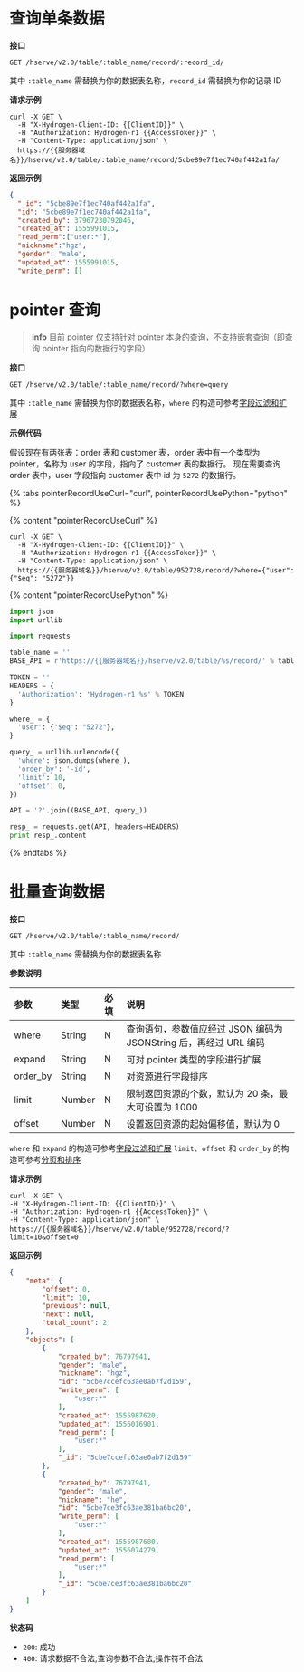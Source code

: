 # 查询单条数据

**接口**

`GET /hserve/v2.0/table/:table_name/record/:record_id/`

其中 `:table_name` 需替换为你的数据表名称，`record_id` 需替换为你的记录 ID

**请求示例**

```shell
curl -X GET \
  -H "X-Hydrogen-Client-ID: {{ClientID}}" \
  -H "Authorization: Hydrogen-r1 {{AccessToken}}" \
  -H "Content-Type: application/json" \
  https://{{服务器域名}}/hserve/v2.0/table/:table_name/record/5cbe89e7f1ec740af442a1fa/
```

**返回示例**
```json
{
  "_id": "5cbe89e7f1ec740af442a1fa",
  "id": "5cbe89e7f1ec740af442a1fa",
  "created_by": 37967230792046,
  "created_at": 1555991015,
  "read_perm":["user:*"],
  "nickname":"hgz",
  "gender": "male",
  "updated_at": 1555991015,
  "write_perm": []
```

# pointer 查询

> **info**
> 目前 pointer 仅支持针对 pointer 本身的查询，不支持嵌套查询（即查询 pointer 指向的数据行的字段）

**接口**

`GET /hserve/v2.0/table/:table_name/record/?where=query`

其中 `:table_name` 需替换为你的数据表名称，`where` 的构造可参考[字段过滤和扩展](./select-and-expand.md)

**示例代码**

假设现在有两张表：order 表和 customer 表，order 表中有一个类型为 pointer，名称为 user 的字段，指向了 customer 表的数据行。
现在需要查询 order 表中，user 字段指向 customer 表中 id 为 `5272` 的数据行。

{% tabs pointerRecordUseCurl="curl", pointerRecordUsePython="python" %}

{% content "pointerRecordUseCurl" %}

```shell
curl -X GET \
  -H "X-Hydrogen-Client-ID: {{ClientID}}" \
  -H "Authorization: Hydrogen-r1 {{AccessToken}}" \
  -H "Content-Type: application/json" \
  https://{{服务器域名}}/hserve/v2.0/table/952728/record/?where={"user": {"$eq": "5272"}}
```

{% content "pointerRecordUsePython" %}

```python
import json
import urllib

import requests

table_name = ''
BASE_API = r'https://{{服务器域名}}/hserve/v2.0/table/%s/record/' % table_name

TOKEN = ''
HEADERS = {
  'Authorization': 'Hydrogen-r1 %s' % TOKEN
}

where_ = {
  'user': {'$eq': "5272"},
}

query_ = urllib.urlencode({
  'where': json.dumps(where_),
  'order_by': '-id',
  'limit': 10,
  'offset': 0,
})

API = '?'.join((BASE_API, query_))

resp_ = requests.get(API, headers=HEADERS)
print resp_.content
```
{% endtabs %}


# 批量查询数据

**接口**

`GET /hserve/v2.0/table/:table_name/record/`

其中 `:table_name` 需替换为你的数据表名称

**参数说明**

| 参数     | 类型   | 必填 | 说明                                                              |
| :------- | :----- | :--- | :---------------------------------------------------------------- |
| where    | String | N    | 查询语句，参数值应经过 JSON 编码为 JSONString 后，再经过 URL 编码 |
| expand   | String | N    | 可对 pointer 类型的字段进行扩展                                   |
| order_by | String | N    | 对资源进行字段排序                                                |
| limit    | Number | N    | 限制返回资源的个数，默认为 20 条，最大可设置为 1000               |
| offset   | Number | N    | 设置返回资源的起始偏移值，默认为 0                                |

`where` 和 `expand` 的构造可参考[字段过滤和扩展](./select-and-expand.md)
`limit`、`offset` 和 `order_by` 的构造可参考[分页和排序](./limit-and-order.md)

**请求示例**

```shell
curl -X GET \
-H "X-Hydrogen-Client-ID: {{ClientID}}" \
-H "Authorization: Hydrogen-r1 {{AccessToken}}" \
-H "Content-Type: application/json" \
https://{{服务器域名}}/hserve/v2.0/table/952728/record/?limit=10&offset=0
```

**返回示例**
```json
{
    "meta": {
        "offset": 0,
        "limit": 10,
        "previous": null,
        "next": null,
        "total_count": 2
    },
    "objects": [
        {
            "created_by": 76797941,
            "gender": "male",
            "nickname": "hgz",
            "id": "5cbe7ccefc63ae0ab7f2d159",
            "write_perm": [
                "user:*"
            ],
            "created_at": 1555987620,
            "updated_at": 1556016901,
            "read_perm": [
                "user:*"
            ],
            "_id": "5cbe7ccefc63ae0ab7f2d159"
        },
        {
            "created_by": 76797941,
            "gender": "male",
            "nickname": "he",
            "id": "5cbe7ce3fc63ae381ba6bc20",
            "write_perm": [
                "user:*"
            ],
            "created_at": 1555987680,
            "updated_at": 1556074279,
            "read_perm": [
                "user:*"
            ],
            "_id": "5cbe7ce3fc63ae381ba6bc20"
        }
    ]
}
```

**状态码**
- `200`: 成功
- `400`: 请求数据不合法;查询参数不合法;操作符不合法